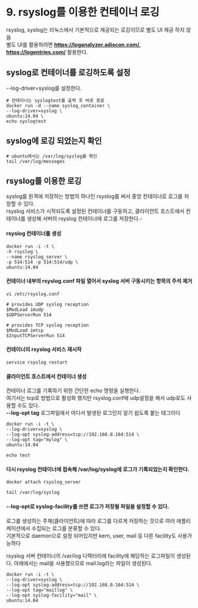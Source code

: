 # 9. rsyslog를 이용한 컨테이너 로깅

rsyslog, syslog는 리눅스에서 기본적으로 제공되는 로깅이므로 별도 UI 제공 하지 않음  
별도 UI를 활용하려면 **https://loganalyzer.adiscon.com/, https://logentries.com/** 활용한다.

## syslog로 컨테이너를 로깅하도록 설정
--log-driver=syslog를 설정한다.

```
# 컨테이너는 syslogtest를 출력 후 바로 종료
docker run -d --name syslog_container \
--log-driver=syslog \
ubuntu:14.04 \
echo syslogtest
```

## syslog에 로깅 되었는지 확인

```
# ubuntu에서는 /var/log/syslog를 확인
tail /var/log/messages
```

## rsyslog를 이용한 로깅
syslog를 원격에 저장하는 방법의 하나인 rsyslog를 써서 중앙 컨테이너로 로그를 저장할 수 있다.  
rsyslog 서비스가 시작되도록 설정된 컨테이너를 구동하고, 클라이언트 호스트에서 컨테이너를 생성해 서버의 rsyslog 컨테이너에 로그를 저장한다.- 

#### rsyslog 컨테이너를 생성
```
docker run -i -t \
-h rsyslog \
--name rsyslog_server \
-p 514:514 -p 514:514/udp \
ubuntu:14.04
```

#### 컨테이너 내부의 rsyslog.conf 파일 열어서 syslog 서버 구동시키는 항목의 주석 제거
```
vi /etc/rsyslog.conf

# provides UDP syslog reception
$ModLoad imudp
$UDPServerRun 514

# provides TCP syslog reception
$ModLoad imtcp
$InputTCPServerRun 514
```

#### 컨테이너의 rsyslog 서비스 재시작
```
service rsyslog restart
```

#### 클라이언트 호스트에서 컨테이너 생성
컨테이너 로그를 기록하기 위한 간단한 echo 명령을 실행한다.  
여기서는 tcp로 방법으로 활성화 했지만 rsyslog.conf에 udp설정을 해서 udp로도 사용할 수도 있다.  
**--log-opt tag** 로그파일에서 어디서 발생된 로그인지 알기 쉽도록 붙는 태그이다

```
docker run -i -t \
--log-driver=syslog \
--log-opt syslog-address=tcp://192.168.0.164:514 \
--log-opt tag="mylog" \
ubuntu:14.04

echo test
```

#### 다시 rsyslog 컨테이너에 접속해 /var/log/syslog에 로그가 기록되었는지 확인한다.

```
docker attach rsyslog_server

tail /var/log/syslog
```

#### --log-opt로 syslog-facility를 쓰면 로그가 저장될 파일을 설정할 수 있다.
로그를 생성하는 주체(클라이언트)에 따라 로그를 다르게 저장하는 것으로 여러 애플리케이션에서 수집되는 로그를 분류할 수 있다.  
기본적으로 daemon으로 설정 되어있지만 kern, user, mail 등 다른 facility도 사용가능하다  
  
rsyslog 서버 컨테이너의 /var/log 디렉터리에 facility에 해당하는 로그파일이  생성된다. 
아래에서는 mail을 사용했으므로 mail.log라는 파일이 생성된다.
```
docker run -i -t \
--log-driver=syslog \
--log-opt syslog-address=tcp://192.168.0.164:514 \
--log-opt tag="maillog" \
--log-opt syslog-facility="mail" \
ubuntu:14.04
```


